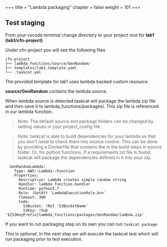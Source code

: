 +++
title = "Lambda packaging"
chapter = false
weight = 101
+++



## Test staging

From your vscode terminal change directory to your project root for **lab1** __(lab1/cfn-project)__

Under cfn-project you will see the following files
```
cfn-project
├── lambda_functions/source/GenRandom/
├── templates/lab1.template.yaml
└── .taskcat.yml

```

The provided template for lab1 uses lambda backed custom resource.

**source/GenRandom** contains the lambda source. 

When lambda source is detected taskcat will package the lambda zip file and then save it 
to lambda_functions/packages/. This zip file is referenced in our lambda function.

> Note: The default source and package folders can be changed by setting values in your 
> project_config file.

> Note: taskcat is able to build dependencies for your lambda so that you don't need to 
> check them into source control. This can be done by providing a Dockerfile  that 
> contains the in the build steps in source folder. Or, for python functions, if a 
> requirements.txt file is found, taskcat will package the dependencies defined in it 
> into your zip.

```
  GenRandomLambda:
    Type: AWS::Lambda::Function
    Properties:
      Description: Lambda creates simple random string
      Handler: lambda_function.handler
      Runtime: python3.7
      Role: !GetAtt 'LambdaExecutionRole.Arn'
      Timeout: 300
      Code:
        S3Bucket: !Ref 'S3BucketName'
        S3Key: !Sub '${S3KeyPrefix}lambda_functions/packages/GenRandom/lambda.zip'
```

If you want to run packaging step on its own you can run `taskcat package`

This is _optional_, In the next step we will execute the taskcat test which will run 
packaging prior to test execution.




